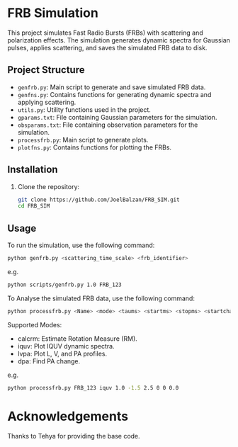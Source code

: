 # FRB Simulation

This project simulates Fast Radio Bursts (FRBs) with scattering and polarization effects. The simulation generates dynamic spectra for Gaussian pulses, applies scattering, and saves the simulated FRB data to disk.

## Project Structure

- `genfrb.py`: Main script to generate and save simulated FRB data.
- `genfns.py`: Contains functions for generating dynamic spectra and applying scattering.
- `utils.py`: Utility functions used in the project.
- `gparams.txt`: File containing Gaussian parameters for the simulation.
- `obsparams.txt`: File containing observation parameters for the simulation.
- `processfrb.py`: Main script to generate plots.
- `plotfns.py`: Contains functions for plotting the FRBs.

## Installation

1. Clone the repository:
    ```sh
    git clone https://github.com/JoelBalzan/FRB_SIM.git
    cd FRB_SIM
    ```
## Usage

To run the simulation, use the following command:
```sh
python genfrb.py <scattering_time_scale> <frb_identifier>
```
e.g.
```sh
python scripts/genfrb.py 1.0 FRB_123
```
To Analyse the simulated FRB data, use the following command:
```sh
python processfrb.py <Name> <mode> <taums> <startms> <stopms> <startchan> <endchan> <rm0>
```
Supported Modes:
 - calcrm: Estimate Rotation Measure (RM).
 - iquv: Plot IQUV dynamic spectra.
 - lvpa: Plot L, V, and PA profiles.
 - dpa: Find PA change.

e.g.
```sh
python processfrb.py FRB_123 iquv 1.0 -1.5 2.5 0 0 0.0
```
# Acknowledgements
Thanks to Tehya for providing the base code.
